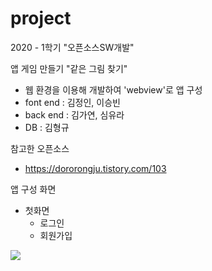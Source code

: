 # project
2020 - 1학기 "오픈소스SW개발"

앱 게임 만들기 "같은 그림 찾기"
- 웹 환경을 이용해 개발하여 'webview'로 앱 구성
- font end : 김정인, 이승빈
- back end : 김가연, 심유라
- DB : 김형규

참고한 오픈소스
- https://dororongju.tistory.com/103

앱 구성 화면
- 첫화면
  - 로그인
  - 회원가입
<img src="https://user-images.githubusercontent.com/45381907/104876623-69841980-599b-11eb-99ca-76d2d0a2f95d.PNG">
